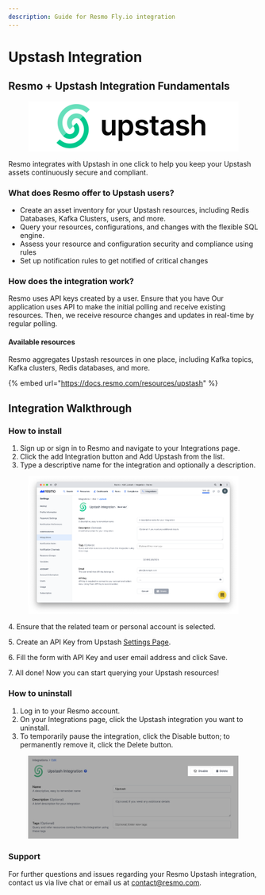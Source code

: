 ```yaml
---
description: Guide for Resmo Fly.io integration
---
```


# Upstash Integration

## Resmo + Upstash Integration Fundamentals

<figure><img src="../.gitbook/assets/upstash-logo.png" alt=""><figcaption></figcaption></figure>

Resmo integrates with Upstash in one click to help you keep your Upstash assets continuously secure and compliant.

### What does Resmo offer to Upstash users?

* Create an asset inventory for your Upstash resources, including Redis Databases, Kafka Clusters, users, and more.&#x20;
* Query your resources, configurations, and changes with the flexible SQL engine.
* Assess your resource and configuration security and compliance using rules
* Set up notification rules to get notified of critical changes

### How does the integration work?

Resmo uses API keys created by a user. Ensure that you have Our application uses API to make the initial polling and receive existing resources. Then, we receive resource changes and updates in real-time by regular polling.

#### Available resources

Resmo aggregates Upstash resources in one place, including Kafka topics, Kafka clusters, Redis databases, and more.

{% embed url="https://docs.resmo.com/resources/upstash" %}

## Integration Walkthrough

### How to install

1. Sign up or sign in to Resmo and navigate to your Integrations page.
2. Click the add Integration button and Add Upstash from the list.
3. Type a descriptive name for the integration and optionally a description.

<figure><img src="../.gitbook/assets/upstash-integration.png" alt=""><figcaption></figcaption></figure>

4\. Ensure that the related team or personal account is selected.

5\. Create an API Key from Upstash [Settings Page](https://console.upstash.com/account/api).

6\. Fill the form with API Key and user email address and click Save.

7\. All done! Now you can start querying your Upstash resources!

### How to uninstall

1. Log in to your Resmo account.
2. On your Integrations page, click the Upstash integration you want to uninstall.
3. To temporarily pause the integration, click the Disable button; to permanently remove it, click the Delete button.&#x20;

<figure><img src="../.gitbook/assets/upstash-config.png" alt=""><figcaption></figcaption></figure>

### Support

For further questions and issues regarding your Resmo Upstash integration, contact us via live chat or email us at contact@resmo.com.&#x20;
